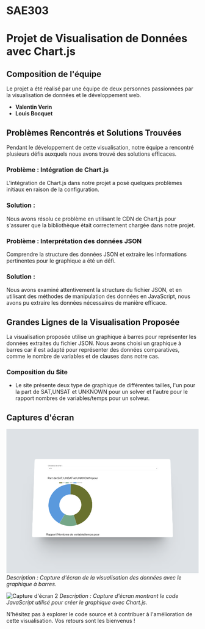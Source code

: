 # SAE303
# Projet de Visualisation de Données avec Chart.js

## Composition de l'équipe
Le projet a été réalisé par une équipe de deux personnes passionnées par la visualisation de données et le développement web.

- **Valentin Verin** 
- **Louis Bocquet** 

## Problèmes Rencontrés et Solutions Trouvées
Pendant le développement de cette visualisation, notre équipe a rencontré plusieurs défis auxquels nous avons trouvé des solutions efficaces.

### Problème : Intégration de Chart.js
L'intégration de Chart.js dans notre projet a posé quelques problèmes initiaux en raison de la configuration.

### Solution :
Nous avons résolu ce problème en utilisant le CDN de Chart.js pour s'assurer que la bibliothèque était correctement chargée dans notre projet. 

### Problème : Interprétation des données JSON
Comprendre la structure des données JSON et extraire les informations pertinentes pour le graphique a été un défi.

### Solution :
Nous avons examiné attentivement la structure du fichier JSON, et en utilisant des méthodes de manipulation des données en JavaScript, nous avons pu extraire les données nécessaires de manière efficace.

## Grandes Lignes de la Visualisation Proposée
La visualisation proposée utilise un graphique à barres pour représenter les données extraites du fichier JSON. Nous avons choisi un graphique à barres car il est adapté pour représenter des données comparatives, comme le nombre de variables et de clauses dans notre cas.

### Composition du Site
- Le  site présente deux type de graphique de différentes tailles, l'un pour la part de SAT,UNSAT et UNKNOWN pour un solver et l'autre pour le rapport nombres de variables/temps pour un solveur.

## Captures d'écran
![Capture d'écran 1](https://github.com/LouisBoc/SAE303/blob/main/Shots%20mockup%20(1)..png?raw=true)
*Description : Capture d'écran de la visualisation des données avec le graphique à barres.*

![Capture d'écran 2](screenshots/screenshot2.png)
*Description : Capture d'écran montrant le code JavaScript utilisé pour créer le graphique avec Chart.js.*

N'hésitez pas à explorer le code source et à contribuer à l'amélioration de cette visualisation. Vos retours sont les bienvenus !
